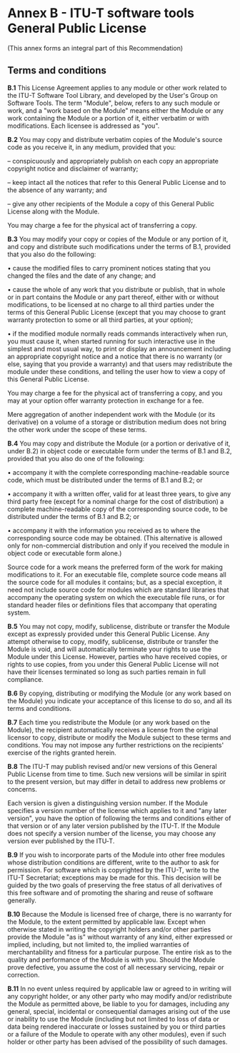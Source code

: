 # Annex B - ITU-T software tools General Public License<a name="annex_b"></a>

(This annex forms an integral part of this Recommendation)

## Terms and conditions

**B.1**  This License Agreement applies to any module or other work related to the ITU-T Software Tool Library, and developed by the User&#39;s Group on Software Tools. The term "Module", below, refers to any such module or work, and a "work based on the Module" means either the Module or any work containing the Module or a portion of it, either verbatim or with modifications. Each licensee is addressed as "you".

**B.2**  You may copy and distribute verbatim copies of the Module&#39;s source code as you receive it, in any medium, provided that you:

– conspicuously and appropriately publish on each copy an appropriate copyright notice and disclaimer of warranty;

– keep intact all the notices that refer to this General Public License and to the absence of any warranty; and

– give any other recipients of the Module a copy of this General Public License along with the Module.

You may charge a fee for the physical act of transferring a copy.

**B.3**  You may modify your copy or copies of the Module or any portion of it, and copy and distribute such modifications under the terms of B.1, provided that you also do the following:

• cause the modified files to carry prominent notices stating that you changed the files and the date of any change; and

• cause the whole of any work that you distribute or publish, that in whole or in part contains the Module or any part thereof, either with or without modifications, to be licensed at no charge to all third parties under the terms of this General Public License (except that you may choose to grant warranty protection to some or all third parties, at your option);

• if the modified module normally reads commands interactively when run, you must cause it, when started running for such interactive use in the simplest and most usual way, to print or display an announcement including an appropriate copyright notice and a notice that there is no warranty (or else, saying that you provide a warranty) and that users may redistribute the module under these conditions, and telling the user how to view a copy of this General Public License.

You may charge a fee for the physical act of transferring a copy, and you may at your option offer warranty protection in exchange for a fee.

Mere aggregation of another independent work with the Module (or its derivative) on a volume of a storage or distribution medium does not bring the other work under the scope of these terms.

**B.4**  You may copy and distribute the Module (or a portion or derivative of it, under B.2) in object code or executable form under the terms of B.1 and B.2, provided that you also do one of the following:

• accompany it with the complete corresponding machine-readable source code, which must be distributed under the terms of B.1 and B.2; or

• accompany it with a written offer, valid for at least three years, to give any third party free (except for a nominal charge for the cost of distribution) a complete machine-readable copy of the corresponding source code, to be distributed under the terms of B.1 and B.2; or

• accompany it with the information you received as to where the corresponding source code may be obtained. (This alternative is allowed only for non-commercial distribution and only if you received the module in object code or executable form alone.)

Source code for a work means the preferred form of the work for making modifications to it. For an executable file, complete source code means all the source code for all modules it contains; but, as a special exception, it need not include source code for modules which are standard libraries that accompany the operating system on which the executable file runs, or for standard header files or definitions files that accompany that operating system.

**B.5**  You may not copy, modify, sublicense, distribute or transfer the Module except as expressly provided under this General Public License. Any attempt otherwise to copy, modify, sublicense, distribute or transfer the Module is void, and will automatically terminate your rights to use the Module under this License. However, parties who have received copies, or rights to use copies, from you under this General Public License will not have their licenses terminated so long as such parties remain in full compliance.

**B.6**  By copying, distributing or modifying the Module (or any work based on the Module) you indicate your acceptance of this license to do so, and all its terms and conditions.

**B.7**  Each time you redistribute the Module (or any work based on the Module), the recipient automatically receives a license from the original licensor to copy, distribute or modify the Module subject to these terms and conditions. You may not impose any further restrictions on the recipients&#39; exercise of the rights granted herein.

**B.8**  The ITU-T may publish revised and/or new versions of this General Public License from time to time. Such new versions will be similar in spirit to the present version, but may differ in detail to address new problems or concerns.

Each version is given a distinguishing version number. If the Module specifies a version number of the license which applies to it and "any later version", you have the option of following the terms and conditions either of that version or of any later version published by the ITU-T. If the Module does not specify a version number of the license, you may choose any version ever published by the ITU‑T.

**B.9**  If you wish to incorporate parts of the Module into other free modules whose distribution conditions are different, write to the author to ask for permission. For software which is copyrighted by the ITU-T, write to the ITU-T Secretariat; exceptions may be made for this. This decision will be guided by the two goals of preserving the free status of all derivatives of this free software and of promoting the sharing and reuse of software generally.

**B.10**  Because the Module is licensed free of charge, there is no warranty for the Module, to the extent permitted by applicable law. Except when otherwise stated in writing the copyright holders and/or other parties provide the Module "as is" without warranty of any kind, either expressed or implied, including, but not limited to, the implied warranties of merchantability and fitness for a particular purpose. The entire risk as to the quality and performance of the Module is with you. Should the Module prove defective, you assume the cost of all necessary servicing, repair or correction.

**B.11**  In no event unless required by applicable law or agreed to in writing will any copyright holder, or any other party who may modify and/or redistribute the Module as permitted above, be liable to you for damages, including any general, special, incidental or consequential damages arising out of the use or inability to use the Module (including but not limited to loss of data or data being rendered inaccurate or losses sustained by you or third parties or a failure of the Module to operate with any other modules), even if such holder or other party has been advised of the possibility of such damages.
